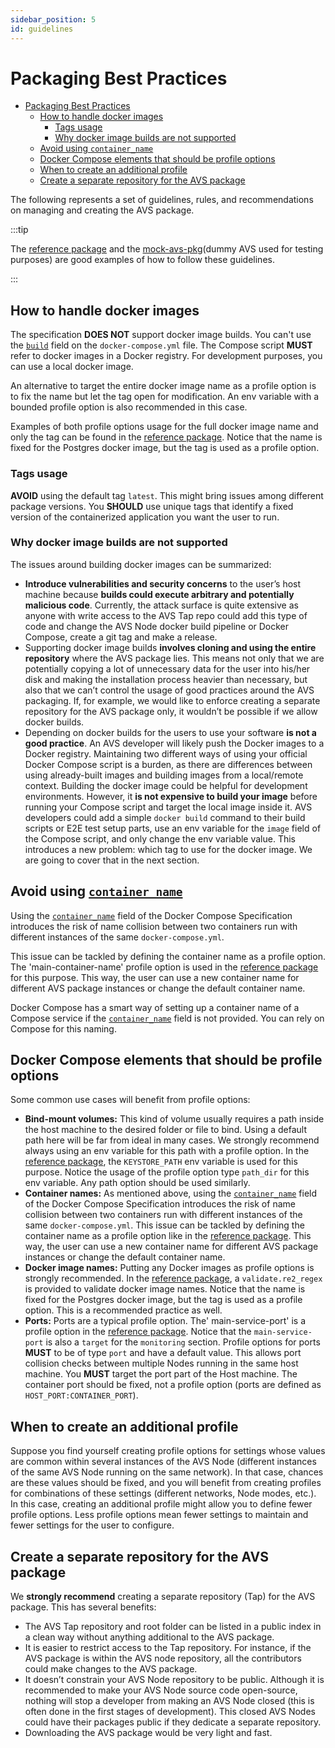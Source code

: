 ```yaml
---
sidebar_position: 5
id: guidelines 
---
```

# Packaging Best Practices

- [Packaging Best Practices](#packaging-best-practices)
  - [How to handle docker images](#how-to-handle-docker-images)
    - [Tags usage](#tags-usage)
    - [Why docker image builds are not supported](#why-docker-image-builds-are-not-supported)
  - [Avoid using `container_name`](#avoid-using-container_name)
  - [Docker Compose elements that should be profile options](#docker-compose-elements-that-should-be-profile-options)
  - [When to create an additional profile](#when-to-create-an-additional-profile)
  - [Create a separate repository for the AVS package](#create-a-separate-repository-for-the-avs-package)


The following represents a set of guidelines, rules, and recommendations on managing and creating the AVS package.

:::tip

The [reference package](/docs/spec/packaging/reference) and the [mock-avs-pkg](https://github.com/NethermindEth/mock-avs-pkg)(dummy AVS used for testing purposes) are good examples of how to follow these guidelines.

:::

## How to handle docker images

The specification **DOES NOT** support docker image builds. You can't use the [`build`](https://docs.docker.com/compose/compose-file/compose-file-v3/#build) field on the `docker-compose.yml` file. The Compose script **MUST** refer to docker images in a Docker registry. For development purposes, you can use a local docker image.

An alternative to target the entire docker image name as a profile option is to fix the name but let the tag open for modification. An env variable with a bounded profile option is also recommended in this case.

Examples of both profile options usage for the full docker image name and only the tag can be found in the [reference package](/docs/spec/packaging/reference). Notice that the name is fixed for the Postgres docker image, but the tag is used as a profile option.

### Tags usage

**AVOID** using the default tag `latest`. This might bring issues among different package versions. You **SHOULD** use unique tags that identify a fixed version of the containerized application you want the user to run.

### Why docker image builds are not supported

The issues around building docker images can be summarized:

- **Introduce vulnerabilities and security concerns** to the user’s host machine because **builds could execute arbitrary and potentially malicious code**. Currently, the attack surface is quite extensive as anyone with write access to the AVS Tap repo could add this type of code and change the AVS Node docker build pipeline or Docker Compose, create a git tag and make a release.
- Supporting docker image builds **involves cloning and using the entire repository** where the AVS package lies. This means not only that we are potentially copying a lot of unnecessary data for the user into his/her disk and making the installation process heavier than necessary, but also that we can’t control the usage of good practices around the AVS packaging. If, for example, we would like to enforce creating a separate repository for the AVS package only, it wouldn’t be possible if we allow docker builds.
- Depending on docker builds for the users to use your software **is not a good practice**. An AVS developer will likely push the Docker images to a Docker registry. Maintaining two different ways of using your official Docker Compose script is a burden, as there are differences between using already-built images and building images from a local/remote context. Building the docker image could be helpful for development environments. However, it **is not expensive to build your image** before running your Compose script and target the local image inside it. AVS developers could add a simple `docker build` command to their build scripts or E2E test setup parts, use an env variable for the `image` field of the Compose script, and only change the env variable value. This introduces a new problem: which tag to use for the docker image. We are going to cover that in the next section.

## Avoid using [`container_name`](https://docs.docker.com/compose/compose-file/compose-file-v3/#container_name)

Using the [`container_name`](https://docs.docker.com/compose/compose-file/compose-file-v3/#container_name) field of the Docker Compose Specification introduces the risk of name collision between two containers run with different instances of the same `docker-compose.yml`.

This issue can be tackled by defining the container name as a profile option. The 'main-container-name' profile option is used in the [reference package](/docs/spec/packaging/reference) for this purpose. This way, the user can use a new container name for different AVS package instances or change the default container name.

Docker Compose has a smart way of setting up a container name of a Compose service if the [`container_name`](https://docs.docker.com/compose/compose-file/compose-file-v3/#container_name) field is not provided. You can rely on Compose for this naming.

## Docker Compose elements that should be profile options

Some common use cases will benefit from profile options:

- **Bind-mount volumes:** This kind of volume usually requires a path inside the host machine to the desired folder or file to bind. Using a default path here will be far from ideal in many cases. We strongly recommend always using an env variable for this path with a profile option. In the [reference package](/docs/spec/packaging/reference), the `KEYSTORE_PATH` env variable is used for this purpose. Notice the usage of the profile option type `path_dir` for this env variable. Any path option should be used similarly.
- **Container names:** As mentioned above, using the [`container_name`](https://docs.docker.com/compose/compose-file/compose-file-v3/#container_name) field of the Docker Compose Specification introduces the risk of name collision between two containers run with different instances of the same `docker-compose.yml`. This issue can be tackled by defining the container name as a profile option like in the [reference package](/docs/spec/packaging/reference). This way, the user can use a new container name for different AVS package instances or change the default container name.
- **Docker image names:** Putting any Docker images as profile options is strongly recommended. In the [reference package](/docs/spec/packaging/reference), a `validate.re2_regex` is provided to validate docker image names. Notice that the name is fixed for the Postgres docker image, but the tag is used as a profile option. This is a recommended practice as well.
- **Ports:** Ports are a typical profile option. The' main-service-port' is a profile option in the [reference package](/docs/spec/packaging/reference). Notice that the `main-service-port` is also a `target` for the `monitoring` section. Profile options for ports **MUST** to be of type `port` and have a default value. This allows port collision checks between multiple Nodes running in the same host machine. You **MUST** target the port part of the Host machine. The container port should be fixed, not a profile option (ports are defined as `HOST_PORT:CONTAINER_PORT`).

## When to create an additional profile

Suppose you find yourself creating profile options for settings whose values are common within several instances of the AVS Node (different instances of the same AVS Node running on the same network). In that case, chances are these values should be fixed, and you will benefit from creating profiles for combinations of these settings (different networks, Node modes, etc.). In this case, creating an additional profile might allow you to define fewer profile options. Less profile options mean fewer settings to maintain and fewer settings for the user to configure.

## Create a separate repository for the AVS package

We **strongly recommend** creating a separate repository (Tap) for the AVS package. This has several benefits:

- The AVS Tap repository and root folder can be listed in a public index in a clean way without anything additional to the AVS package.
- It is easier to restrict access to the Tap repository. For instance, if the AVS package is within the AVS node repository, all the contributors could make changes to the AVS package.
- It doesn’t constrain your AVS Node repository to be public. Although it is recommended to make your AVS Node source code open-source, nothing will stop a developer from making an AVS Node closed (this is often done in the first stages of development). This closed AVS Nodes could have their packages public if they dedicate a separate repository.
- Downloading the AVS package would be very light and fast.